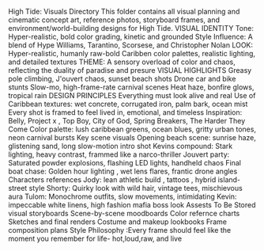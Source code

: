 High Tide: Visuals Directory
This folder contains all visual planning and cinematic concept art, reference photos, storyboard frames, and environment/world-building designs for High Tide.
VISUAL IDENTITY
Tone: Hyper-realistic, bold color grading, kinetic and grounded
Style Influence: A blend of Hype Williams, Tarantino, Scorsese, and Christopher Nolan
LOOK: Hyper-realistic, humanly raw-bold Caribben color palettes, realistic lighting, and detailed textures
THEME: A sensory overload of color and chaos, reflecting the duality of paradise and presure
VISUAL HIGHLIGHTS
Greasy pole climbing, J'ouvert chaos, sunset beach shots
Drone car and bike stunts
Slow-mo, high-frame-rate carnival scenes
Heat haze, bonfire glows, tropical rain
DESIGN PRINCIPLES
Everything must look alive and real
Use of Caribbean textures: wet concrete, corrugated iron, palm bark, ocean mist
Every shot is framed to feel lived in, emotional, and timeless
Inspiration: Belly, Project x , Top Boy, City of God, Spring Breakers, The Harder They Come
Color palette: lush caribbean greens, ocean blues, gritty urban tones, neon carnival bursts
Key scene visuals
Opening beach scene: sunrise haze, glistening sand, long slow-motion intro shot
Kevins compound: Stark lighting, heavy contrast, frammed like a narco-thriller
Jouvert party: Saturated powder explosions, flashing LED lights, handheld chaos
Final boat chase: Golden hour lighting , wet lens flares, frantic drone angles
Characters references
Jody: lean athletic build , tattoos , hybrid island-street style
Shorty: Quirky look with wild hair, vintage tees, mischievous aura
Tulom: Monochrome outfits, slow movements, intimidating
Kevin: impeccable white linens, high fashion mafia boss look
Assests To Be Stored
visual storyboards
Scene-by-scene moodboards
Color refernce charts
Sketches and final renders
Costume and makeup lookbooks
Frame composition plans
Style Philosophy
:Every frame should feel like the moment you remember for life- hot,loud,raw, and live
